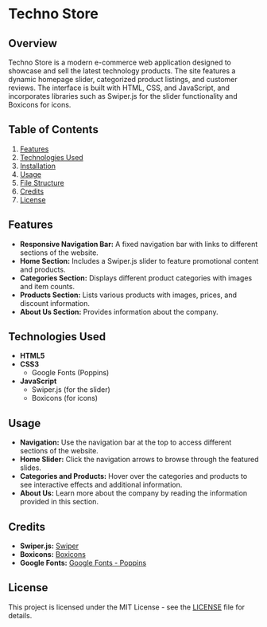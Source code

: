 # Techno Store

## Overview

Techno Store is a modern e-commerce web application designed to showcase and sell the latest technology products. The site features a dynamic homepage slider, categorized product listings, and customer reviews. The interface is built with HTML, CSS, and JavaScript, and incorporates libraries such as Swiper.js for the slider functionality and Boxicons for icons.

## Table of Contents

1. [Features](#features)
2. [Technologies Used](#technologies-used)
3. [Installation](#installation)
4. [Usage](#usage)
5. [File Structure](#file-structure)
6. [Credits](#credits)
7. [License](#license)

## Features

- **Responsive Navigation Bar:** A fixed navigation bar with links to different sections of the website.
- **Home Section:** Includes a Swiper.js slider to feature promotional content and products.
- **Categories Section:** Displays different product categories with images and item counts.
- **Products Section:** Lists various products with images, prices, and discount information.
- **About Us Section:** Provides information about the company.

## Technologies Used

- **HTML5**
- **CSS3**
  - Google Fonts (Poppins)
- **JavaScript**
  - Swiper.js (for the slider)
  - Boxicons (for icons)

## Usage

- **Navigation:** Use the navigation bar at the top to access different sections of the website.
- **Home Slider:** Click the navigation arrows to browse through the featured slides.
- **Categories and Products:** Hover over the categories and products to see interactive effects and additional information.
- **About Us:** Learn more about the company by reading the information provided in this section.

## Credits

- **Swiper.js:** [Swiper](https://swiperjs.com/)
- **Boxicons:** [Boxicons](https://boxicons.com/)
- **Google Fonts:** [Google Fonts - Poppins](https://fonts.google.com/specimen/Poppins)

## License

This project is licensed under the MIT License - see the [LICENSE](LICENSE) file for details.
